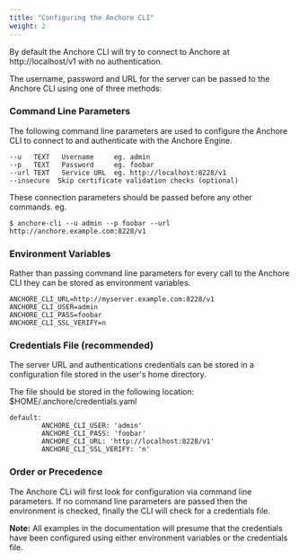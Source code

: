 ```yaml
---
title: "Configuring the Anchore CLI"
weight: 2
---
```


By default the Anchore CLI will try to connect to Anchore at http://localhost/v1 with no authentication. 

The username, password and URL for the server can be passed to the Anchore CLI using one of three methods:

### Command Line Parameters

The following command line parameters are used to configure the  Anchore CLI to connect to and authenticate with the Anchore Engine.

```
--u   TEXT   Username     eg. admin
--p   TEXT   Password     eg. foobar
--url TEXT   Service URL  eg. http://localhost:8228/v1
--insecure  Skip certificate validation checks (optional)
```

These connection parameters should be passed before any other commands.
eg.

`$ anchore-cli --u admin --p foobar --url http://anchore.example.com:8228/v1`

### Environment Variables

Rather than passing command line parameters for every call to the Anchore CLI they can be stored as environment variables.

```
ANCHORE_CLI_URL=http://myserver.example.com:8228/v1
ANCHORE_CLI_USER=admin
ANCHORE_CLI_PASS=foobar
ANCHORE_CLI_SSL_VERIFY=n
```

### Credentials File (recommended)

The server URL and authentications credentials can be stored in a configuration file stored in the user's home directory. 

The file should be stored in the following location: $HOME/.anchore/credentials.yaml

```
default:
        ANCHORE_CLI_USER: 'admin'
        ANCHORE_CLI_PASS: 'foobar'
        ANCHORE_CLI_URL: 'http://localhost:8228/v1'
        ANCHORE_CLI_SSL_VERIFY: 'n'
```

### Order or Precedence

The Anchore CLi will first look for configuration via command line parameters. If no command line parameters are passed then the environment is checked, finally the CLI will check for a credentials file.

**Note:** All examples in the documentation will presume that the credentials have been configured using either environment variables or the credentials file.
